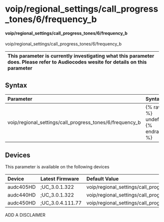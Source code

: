 ﻿---
description: voip/regional_settings/call_progress_tones/6/frequency_b
search: false
---

# voip/regional_settings/call_progress_tones/6/frequency_b

#### voip/regional_settings/call_progress_tones/6/frequency_b

voip/regional_settings/call_progress_tones/6/frequency_b


| This parameter is currently investigating what this parameter does. Please refer to Audiocodes wesite for details on this parameter | 
| :--- |

## Syntax
| Parameter | Syntax |
| :--- | :--- |
|voip/regional_settings/call_progress_tones/6/frequency_b | {% raw %} undefined {% endraw %}|

## Devices
This parameter is available on the following devices

| Device | Latest Firmware | Default Value |
|:---|:---|:---|
| audc405HD | ;UC_3.0.1.322 | voip/regional_settings/call_progress_tones/6/frequency_b=480 
| audc440HD | ;UC_3.0.1.322 | voip/regional_settings/call_progress_tones/6/frequency_b=480 
| audc450HD | ;UC_3.0.4.111.77 | voip/regional_settings/call_progress_tones/6/frequency_b=480 

ADD A DISCLAIMER
